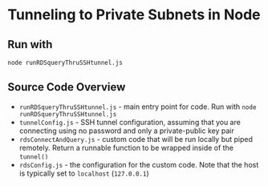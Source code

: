 # Tunneling to Private Subnets in Node

## Run with
```
node runRDSqueryThruSSHtunnel.js
```

## Source Code Overview

* `runRDSqueryThruSSHtunnel.js`  - main entry point for code. Run with `node runRDSqueryThruSSHtunnel.js`
* `tunnelConfig.js` - SSH tunnel configuration, assuming that you are connecting using no password and only a private-public key pair
* `rdsConnectAndQuery.js` - custom code that will be run locally but piped remotely. Return a runnable function to be wrapped inside of the `tunnel()`
* `rdsConfig.js` - the configuration for the custom code. Note that the host is typically set to `localhost` (`127.0.0.1`)